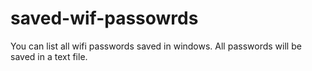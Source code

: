 # saved-wif-passowrds
You can list all wifi passwords saved in windows. 
All passwords will be saved in a text file.
